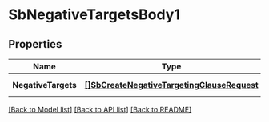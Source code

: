 # SbNegativeTargetsBody1

## Properties
Name | Type | Description | Notes
------------ | ------------- | ------------- | -------------
**NegativeTargets** | [**[]SbCreateNegativeTargetingClauseRequest**](SBCreateNegativeTargetingClauseRequest.md) |  | [default to null]

[[Back to Model list]](../README.md#documentation-for-models) [[Back to API list]](../README.md#documentation-for-api-endpoints) [[Back to README]](../README.md)

